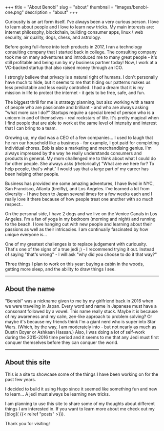 +++
title = "About Benobi"
slug = "about"
thumbnail = "images/benobi-one.png"
description = "about"
+++


Curiousity is an art form itself. I've always been a very curious person. I love to learn about people and I love to learn new tricks. My main interests are: internet philosophy, blockchain, building consumer apps, linux \ web security, air quality, dogs, chess, and astrology. 

Before going full-force into tech products in 2017, I ran a technology consulting company that I started back in college. The consulting company took me on many adventures and introduced me to many great people - it's still profitable and being run by my business partner today! Now, I work at a VC-backed startup that also raised money through an ICO. 

I strongly believe that privacy is a natural right of humans. I don't personally have much to hide, but it seems to me that hiding our patterns makes us less predictable and less easily controlled. I had a dream that it is my mission in life to protect the internet - it gets to be free, safe, and fun.

The biggest thrill for me is strategy planning, but also working with a team of people who are passionate and brilliant - and who are always asking "what more can I do?" Startups require a special breed of person who is a unicorn in and of themselves - real rockstars of life. It's pretty magical when I find people that are able to work at the same level of intensity and interest that I can bring to a team.

Growing up, my dad was a CEO of a few companies... I  used to laugh that he ran our household like a business - for example, I got paid for completing individual chores. Bob is also a marketing and merchandising genius. I'm always impressed by the way he really understands consumers and products in general. My mom challenged me to think about what I could do for other people. She always asks (rhetorically) "What are we here for? To help people, that's what." I would say that a large part of my career has been helping other people. 

Business has provided me some amazing adventures, I have lived in NYC, San Francisco, Atlanta (breifly), and Los Angeles. I’ve learned a lot from diversity - I have been to Japan several times for a few weeks each and I really love it there because of how people treat one another with so much respect..

On the personal side, I have 2 dogs and we live on the Venice Canals in Los Angeles. I'm a fan of yoga in my bedroom (morning and night) and running to the beach. I love hanging out with new people and learning about their passions as well as their intricacies. I am continually fascinated by how unique everyone is... 

One of my greatest challenges is to replace judgement with curiousity. That's one of the signs of a true jedi ;) - I recommend trying it out. Instead of saying "that's wrong" - I will ask "why did you choose to do it that way?"

Three things I plan to work on this year: buying a cabin in the woods, getting more sleep, and the ability to draw things I see. 

---------------------------

## About the name

"Benobi" was a nickname given to me by my girlfriend back in 2016 when we were traveling in Japan. Every word and name in Japanese must have a consonant followed by a vowel. This name really stuck. Maybe it is because of my awareness and my calm, zen-like approach to problem solving? Or maybe it's because my friends think I'm a giant nerd who is super into Star Wars. (Which, by the way, I am moderately into - but not nearly as much as Dustin Boyer or Ashkaan Hassan.) Also, I was doing a lot of self-work during the 2015-2016 time period and it seems to me that any Jedi must first conquer themselves before they can conquer the world.

---------------------------

## About this site 

This is a site to showcase some of the things I have been working on for the past few years. 

I decided to build it using Hugo since it seemed like something fun and new to learn... A jedi must always be learning new tricks. 

I am planning to use this site to share some of my thoughts about different things I am interested in. If you want to learn more about me check out my [blog]( {{< relref "posts" >}}).

Thank you for visiting!